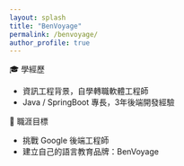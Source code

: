 ```yaml
---
layout: splash
title: "BenVoyage"
permalink: /benvoyage/
author_profile: true
---
```


🎓 學經歷  
- 資訊工程背景，自學轉職軟體工程師  
- Java / SpringBoot 專長，3年後端開發經驗  

🚀 職涯目標  
- 挑戰 Google 後端工程師  
- 建立自己的語言教育品牌：BenVoyage  
